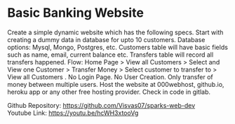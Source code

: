 # Basic Banking Website 
Create a simple dynamic website which has the following specs.
Start with creating a dummy data in database for upto 10 customers. Database options: Mysql, Mongo, Postgres, etc.  Customers table will have basic fields such as name, email, current balance etc. Transfers table will record all transfers happened.
Flow: Home Page > View all Customers > Select and View one Customer > Transfer Money > Select customer to transfer to > View all Customers .
No Login Page. No User Creation. Only transfer of money between multiple users.
Host the website at 000webhost, github.io, heroku app or any other free hosting provider. Check in code in gitlab.

Github Repository: https://github.com/Visvas07/sparks-web-dev<br>
Youtube Link: https://youtu.be/hcWH3xtooVg
